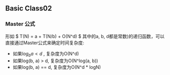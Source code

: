 ## Basic Class02

### Master 公式
形如 $ T(N) = a + T(N/b) + O(N^d) $ 其中的a, b, d都是常数)的递归函数，可以直接通过Master公式来确定时间复杂度:
* 如果$log_b a < d$ , 复杂度为O(N^d)
* 如果log(b, a) > d, 复杂度为O(N^log(a, b))
* 如果log(b, a) == d, 复杂度为O(N^d * logN)
